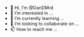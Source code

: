 - 👋 Hi, I’m @DanDMrd
- 👀 I’m interested in ...
- 🌱 I’m currently learning ...
- 💞️ I’m looking to collaborate on ...
- 📫 How to reach me ...

<!---
DanDMrd/DanDMrd is a ✨ special ✨ repository because its `README.md` (this file) appears on your GitHub profile.
You can click the Preview link to take a look at your changes.
--->
